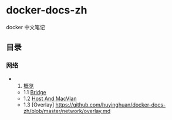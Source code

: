 # docker-docs-zh
docker 中文笔记

## 目录

### 网络

- 1. [概览](https://github.com/huyinghuan/docker-docs-zh/blob/master/network/overview.md)
  - 1.1 [Bridge](https://github.com/huyinghuan/docker-docs-zh/blob/master/network/bridge.md)
  - 1.2 [Host And MacVlan](https://github.com/huyinghuan/docker-docs-zh/blob/master/network/HostAndMacVlan.md)
  - 1.3 [Overlay] https://github.com/huyinghuan/docker-docs-zh/blob/master/network/overlay.md
